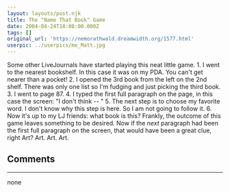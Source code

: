 ```yaml
---
layout: layouts/post.njk
title: The "Name That Book" Game
date: 2004-04-24T18:08:00.000Z
tags: []
original_url: 'https://nemorathwald.dreamwidth.org/1577.html'
userpic: ../userpics/me_Matt.jpg
---
```

Some other LiveJournals have started playing this neat little game. 1. I went to the nearest bookshelf. In this case it was on my PDA. You can't get nearer than a pocket! 2. I opened the 3rd book from the left on the 2nd shelf. There was only one list so I'm fudging and just picking the third book. 3. I went to page 87. 4. I typed the first full paragraph on the page, in this case the screen: "I don't think -- " 5. The next step is to choose my favorite word. I don't know why this step is here. So I am not going to follow it. 6. Now it's up to my LJ friends: what book is this? Frankly, the outcome of this game leaves something to be desired. Now if the _next_ paragraph had been the first full paragraph on the screen, that would have been a great clue, right Art? Art. Art. Art.

## Comments

---

none
